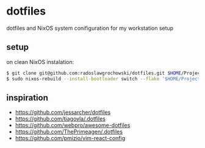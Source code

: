 # dotfiles

dotfiles and NixOS system conifiguration for my workstation setup

## setup

on clean NixOS instalation:

```sh
$ git clone git@github.com:radoslawgrochowski/dotfiles.git $HOME/Projects/dotfiles 
$ sudo nixos-rebuild --install-bootloader switch --flake '$HOME/Projects/dotfiles#radoslawgrochowski-desktop'
```

## inspiration

- https://github.com/jessarcher/dotfiles
- https://github.com/tiagovla/.dotfiles
- https://github.com/webpro/awesome-dotfiles
- https://github.com/ThePrimeagen/.dotfiles
- https://github.com/pmizio/vim-react-config
